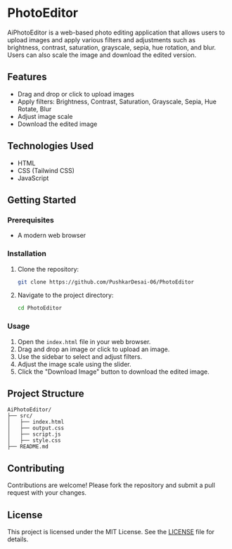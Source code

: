# PhotoEditor

AiPhotoEditor is a web-based photo editing application that allows users to upload images and apply various filters and adjustments such as brightness, contrast, saturation, grayscale, sepia, hue rotation, and blur. Users can also scale the image and download the edited version.

## Features

- Drag and drop or click to upload images
- Apply filters: Brightness, Contrast, Saturation, Grayscale, Sepia, Hue Rotate, Blur
- Adjust image scale
- Download the edited image

## Technologies Used

- HTML
- CSS (Tailwind CSS)
- JavaScript

## Getting Started

### Prerequisites

- A modern web browser

### Installation

1. Clone the repository:
   ```bash
   git clone https://github.com/PushkarDesai-06/PhotoEditor
   ```
2. Navigate to the project directory:
   ```bash
   cd PhotoEditor
   ```

### Usage

1. Open the `index.html` file in your web browser.
2. Drag and drop an image or click to upload an image.
3. Use the sidebar to select and adjust filters.
4. Adjust the image scale using the slider.
5. Click the "Download Image" button to download the edited image.

## Project Structure

```
AiPhotoEditor/
├── src/
│   ├── index.html
│   ├── output.css
│   ├── script.js
│   ├── style.css
├── README.md
```

## Contributing

Contributions are welcome! Please fork the repository and submit a pull request with your changes.

## License

This project is licensed under the MIT License. See the [LICENSE](LICENSE) file for details.
